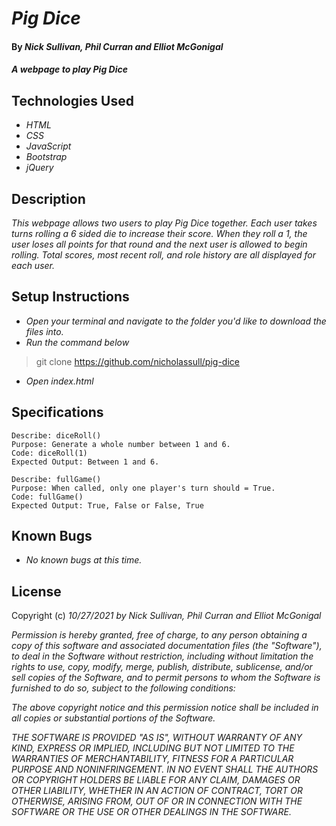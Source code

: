 # _Pig Dice_

#### By _**Nick Sullivan, Phil Curran and Elliot McGonigal**_

#### _A webpage to play Pig Dice_

## Technologies Used

* _HTML_
* _CSS_
* _JavaScript_
* _Bootstrap_
* _jQuery_

## Description

_This webpage allows two users to play Pig Dice together. Each user takes turns rolling a 6 sided die to increase their score. When they roll a 1, the user loses all points for that round and the next user is allowed to begin rolling. Total scores, most recent roll, and role history are all displayed for each user._

## Setup Instructions

* _Open your terminal and navigate to the folder you'd like to download the files into._
* _Run the command below_
> git clone https://github.com/nicholassull/pig-dice
* _Open index.html_


## Specifications
```
Describe: diceRoll()
Purpose: Generate a whole number between 1 and 6.
Code: diceRoll(1)
Expected Output: Between 1 and 6.

Describe: fullGame()
Purpose: When called, only one player's turn should = True.
Code: fullGame()
Expected Output: True, False or False, True
```
## Known Bugs

* _No known bugs at this time._

## License

Copyright (c) _10/27/2021_ _by Nick Sullivan, Phil Curran and Elliot McGonigal_


_Permission is hereby granted, free of charge, to any person obtaining a copy of this software and associated documentation files (the "Software"), to deal in the Software without restriction, including without limitation the rights to use, copy, modify, merge, publish, distribute, sublicense, and/or sell copies of the Software, and to permit persons to whom the Software is furnished to do so, subject to the following conditions:_

_The above copyright notice and this permission notice shall be included in all copies or substantial portions of the Software._

_THE SOFTWARE IS PROVIDED "AS IS", WITHOUT WARRANTY OF ANY KIND, EXPRESS OR IMPLIED, INCLUDING BUT NOT LIMITED TO THE WARRANTIES OF MERCHANTABILITY, FITNESS FOR A PARTICULAR PURPOSE AND NONINFRINGEMENT. IN NO EVENT SHALL THE AUTHORS OR COPYRIGHT HOLDERS BE LIABLE FOR ANY CLAIM, DAMAGES OR OTHER LIABILITY, WHETHER IN AN ACTION OF CONTRACT, TORT OR OTHERWISE, ARISING FROM, OUT OF OR IN CONNECTION WITH THE SOFTWARE OR THE USE OR OTHER DEALINGS IN THE SOFTWARE._